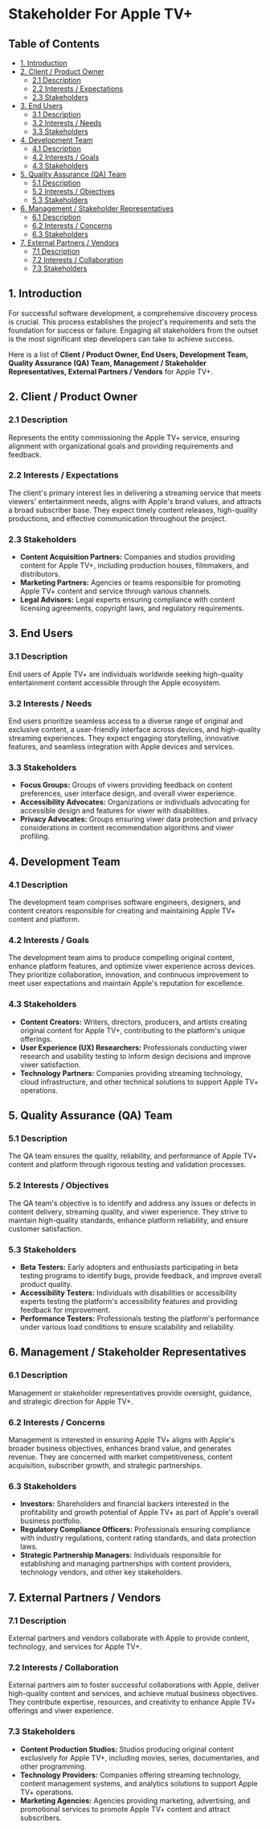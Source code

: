 # Stakeholder For Apple TV+

## Table of Contents

- [1. Introduction](#1-introduction)
- [2. Client / Product Owner](#2-client--product-owner)
  - [2.1 Description](#21-description)
  - [2.2 Interests / Expectations](#22-interests--expectations)
  - [2.3 Stakeholders](#23-stakeholders)
- [3. End Users](#3-end-users)
  - [3.1 Description](#31-description)
  - [3.2 Interests / Needs](#32-interests--needs)
  - [3.3 Stakeholders](#33-stakeholders)
- [4. Development Team](#4-development-team)
  - [4.1 Description](#41-description)
  - [4.2 Interests / Goals](#42-interests--goals)
  - [4.3 Stakeholders](#43-stakeholders)
- [5. Quality Assurance (QA) Team](#5-quality-assurance-qa-team)
  - [5.1 Description](#51-description)
  - [5.2 Interests / Objectives](#52-interests--objectives)
  - [5.3 Stakeholders](#53-stakeholders)
- [6. Management / Stakeholder Representatives](#6-management--stakeholder-representatives)
  - [6.1 Description](#61-description)
  - [6.2 Interests / Concerns](#62-interests--concerns)
  - [6.3 Stakeholders](#63-stakeholders)
- [7. External Partners / Vendors](#7-external-partners--vendors)
  - [7.1 Description](#71-description)
  - [7.2 Interests / Collaboration](#72-interests--collaboration)
  - [7.3 Stakeholders](#73-stakeholders)

## 1. Introduction
For successful software development, a comprehensive discovery process is crucial. This process establishes the project's requirements and sets the foundation for success or failure. Engaging all stakeholders from the outset is the most significant step developers can take to achieve success.

Here is a list of **Client / Product Owner, End Users, Development Team, Quality Assurance (QA) Team, Management / Stakeholder Representatives, External Partners / Vendors** for Apple TV+.

## 2. Client / Product Owner

### 2.1 Description
Represents the entity commissioning the Apple TV+ service, ensuring alignment with organizational goals and providing requirements and feedback.

### 2.2 Interests / Expectations
The client's primary interest lies in delivering a streaming service that meets viewers' entertainment needs, aligns with Apple's brand values, and attracts a broad subscriber base. They expect timely content releases, high-quality productions, and effective communication throughout the project.

### 2.3 Stakeholders
- **Content Acquisition Partners:** Companies and studios providing content for Apple TV+, including production houses, filmmakers, and distributors.
- **Marketing Partners:** Agencies or teams responsible for promoting Apple TV+ content and service through various channels.
- **Legal Advisors:** Legal experts ensuring compliance with content licensing agreements, copyright laws, and regulatory requirements.

## 3. End Users

### 3.1 Description
End users of Apple TV+ are individuals worldwide seeking high-quality entertainment content accessible through the Apple ecosystem.

### 3.2 Interests / Needs
End users prioritize seamless access to a diverse range of original and exclusive content, a user-friendly interface across devices, and high-quality streaming experiences. They expect engaging storytelling, innovative features, and seamless integration with Apple devices and services.

### 3.3 Stakeholders
- **Focus Groups:** Groups of viwers providing feedback on content preferences, user interface design, and overall viwer experience.
- **Accessibility Advocates:** Organizations or individuals advocating for accessible design and features for viwer with disabilities.
- **Privacy Advocates:** Groups ensuring viwer data protection and privacy considerations in content recommendation algorithms and viwer profiling.

## 4. Development Team

### 4.1 Description
The development team comprises software engineers, designers, and content creators responsible for creating and maintaining Apple TV+ content and platform.

### 4.2 Interests / Goals
The development team aims to produce compelling original content, enhance platform features, and optimize viwer experience across devices. They prioritize collaboration, innovation, and continuous improvement to meet user expectations and maintain Apple's reputation for excellence.

### 4.3 Stakeholders
- **Content Creators:** Writers, directors, producers, and artists creating original content for Apple TV+, contributing to the platform's unique offerings.
- **User Experience (UX) Researchers:** Professionals conducting viwer research and usability testing to inform design decisions and improve viwer satisfaction.
- **Technology Partners:** Companies providing streaming technology, cloud infrastructure, and other technical solutions to support Apple TV+ operations.

## 5. Quality Assurance (QA) Team

### 5.1 Description
The QA team ensures the quality, reliability, and performance of Apple TV+ content and platform through rigorous testing and validation processes.

### 5.2 Interests / Objectives
The QA team's objective is to identify and address any issues or defects in content delivery, streaming quality, and viwer experience. They strive to maintain high-quality standards, enhance platform reliability, and ensure customer satisfaction.

### 5.3 Stakeholders
- **Beta Testers:** Early adopters and enthusiasts participating in beta testing programs to identify bugs, provide feedback, and improve overall product quality.
- **Accessibility Testers:** Individuals with disabilities or accessibility experts testing the platform's accessibility features and providing feedback for improvement.
- **Performance Testers:** Professionals testing the platform's performance under various load conditions to ensure scalability and reliability.

## 6. Management / Stakeholder Representatives

### 6.1 Description
Management or stakeholder representatives provide oversight, guidance, and strategic direction for Apple TV+.

### 6.2 Interests / Concerns
Management is interested in ensuring Apple TV+ aligns with Apple's broader business objectives, enhances brand value, and generates revenue. They are concerned with market competitiveness, content acquisition, subscriber growth, and strategic partnerships.

### 6.3 Stakeholders
- **Investors:** Shareholders and financial backers interested in the profitability and growth potential of Apple TV+ as part of Apple's overall business portfolio.
- **Regulatory Compliance Officers:** Professionals ensuring compliance with industry regulations, content rating standards, and data protection laws.
- **Strategic Partnership Managers:** Individuals responsible for establishing and managing partnerships with content providers, technology vendors, and other key stakeholders.

## 7. External Partners / Vendors

### 7.1 Description
External partners and vendors collaborate with Apple to provide content, technology, and services for Apple TV+.

### 7.2 Interests / Collaboration
External partners aim to foster successful collaborations with Apple, deliver high-quality content and services, and achieve mutual business objectives. They contribute expertise, resources, and creativity to enhance Apple TV+ offerings and viwer experience.

### 7.3 Stakeholders
- **Content Production Studios:** Studios producing original content exclusively for Apple TV+, including movies, series, documentaries, and other programming.
- **Technology Providers:** Companies offering streaming technology, content management systems, and analytics solutions to support Apple TV+ operations.
- **Marketing Agencies:** Agencies providing marketing, advertising, and promotional services to promote Apple TV+ content and attract subscribers.
